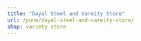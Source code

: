 ```yaml
---
title: "Dayal Steel and Vareity Store"
url: /pune/dayal-steel-and-vareity-store/
shop: variety store
---
```

